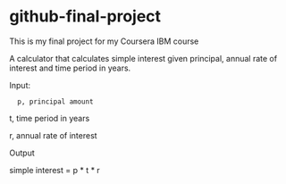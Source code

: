 # github-final-project
This is my final project for my Coursera IBM course

A calculator that calculates simple interest given principal, annual rate of interest and time period in years.

Input:

      p, principal amount
   
   t, time period in years
   
   r, annual rate of interest
   
Output

   simple interest = p * t * r
